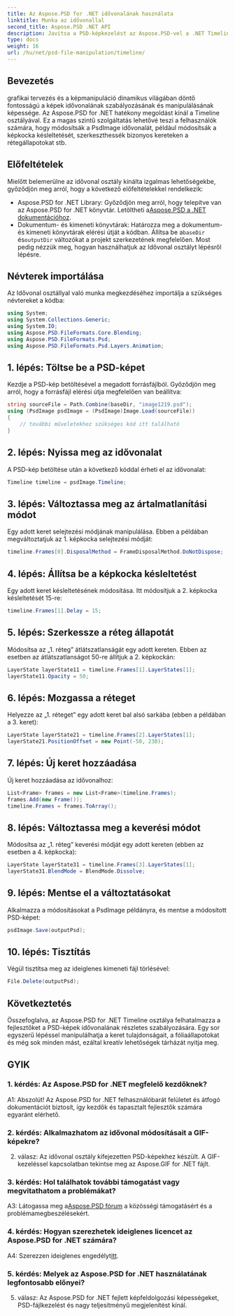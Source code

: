 ```yaml
---
title: Az Aspose.PSD for .NET idővonalának használata
linktitle: Munka az idővonallal
second_title: Aspose.PSD .NET API
description: Javítsa a PSD-képkezelést az Aspose.PSD-vel a .NET Timeline osztályhoz. Vezérelje a keret tulajdonságait, a rétegállapotokat, és könnyedén szabadítsa fel a kreatív lehetőségeket.
type: docs
weight: 16
url: /hu/net/psd-file-manipulation/timeline/
---
```

## Bevezetés
grafikai tervezés és a képmanipuláció dinamikus világában döntő fontosságú a képek idővonalának szabályozásának és manipulálásának képessége. Az Aspose.PSD for .NET hatékony megoldást kínál a Timeline osztályával. Ez a magas szintű szolgáltatás lehetővé teszi a felhasználók számára, hogy módosítsák a PsdImage idővonalát, például módosítsák a képkocka késleltetését, szerkeszthessék bizonyos kereteken a rétegállapotokat stb.
## Előfeltételek
Mielőtt belemerülne az idővonal osztály kínálta izgalmas lehetőségekbe, győződjön meg arról, hogy a következő előfeltételekkel rendelkezik:
-  Aspose.PSD for .NET Library: Győződjön meg arról, hogy telepítve van az Aspose.PSD for .NET könyvtár. Letöltheti a[Aspose.PSD a .NET dokumentációhoz](https://reference.aspose.com/psd/net/).
-  Dokumentum- és kimeneti könyvtárak: Határozza meg a dokumentum- és kimeneti könyvtárak elérési útját a kódban. Állítsa be a`baseDir` és`outputDir` változókat a projekt szerkezetének megfelelően.
Most pedig nézzük meg, hogyan használhatjuk az Idővonal osztályt lépésről lépésre.
## Névterek importálása
Az Idővonal osztállyal való munka megkezdéséhez importálja a szükséges névtereket a kódba:
```csharp
using System;
using System.Collections.Generic;
using System.IO;
using Aspose.PSD.FileFormats.Core.Blending;
using Aspose.PSD.FileFormats.Psd;
using Aspose.PSD.FileFormats.Psd.Layers.Animation;
```
## 1. lépés: Töltse be a PSD-képet
Kezdje a PSD-kép betöltésével a megadott forrásfájlból. Győződjön meg arról, hogy a forrásfájl elérési útja megfelelően van beállítva:
```csharp
string sourceFile = Path.Combine(baseDir, "image1219.psd");
using (PsdImage psdImage = (PsdImage)Image.Load(sourceFile))
{
    // további műveletekhez szükséges kód itt található
}
```
## 2. lépés: Nyissa meg az idővonalat
A PSD-kép betöltése után a következő kóddal érheti el az idővonalat:
```csharp
Timeline timeline = psdImage.Timeline;
```
## 3. lépés: Változtassa meg az ártalmatlanítási módot
Egy adott keret selejtezési módjának manipulálása. Ebben a példában megváltoztatjuk az 1. képkocka selejtezési módját:
```csharp
timeline.Frames[0].DisposalMethod = FrameDisposalMethod.DoNotDispose;
```
## 4. lépés: Állítsa be a képkocka késleltetést
Egy adott keret késleltetésének módosítása. Itt módosítjuk a 2. képkocka késleltetését 15-re:
```csharp
timeline.Frames[1].Delay = 15;
```
## 5. lépés: Szerkessze a réteg állapotát
Módosítsa az „1. réteg” átlátszatlanságát egy adott kereten. Ebben az esetben az átlátszatlanságot 50-re állítjuk a 2. képkockán:
```csharp
LayerState layerState11 = timeline.Frames[1].LayerStates[1];
layerState11.Opacity = 50;
```
## 6. lépés: Mozgassa a réteget
Helyezze az „1. réteget” egy adott keret bal alsó sarkába (ebben a példában a 3. keret):
```csharp
LayerState layerState21 = timeline.Frames[2].LayerStates[1];
layerState21.PositionOffset = new Point(-50, 230);
```
## 7. lépés: Új keret hozzáadása
Új keret hozzáadása az idővonalhoz:
```csharp
List<Frame> frames = new List<Frame>(timeline.Frames);
frames.Add(new Frame());
timeline.Frames = frames.ToArray();
```
## 8. lépés: Változtassa meg a keverési módot
Módosítsa az „1. réteg” keverési módját egy adott kereten (ebben az esetben a 4. képkocka):
```csharp
LayerState layerState31 = timeline.Frames[3].LayerStates[1];
layerState31.BlendMode = BlendMode.Dissolve;
```
## 9. lépés: Mentse el a változtatásokat
Alkalmazza a módosításokat a PsdImage példányra, és mentse a módosított PSD-képet:
```csharp
psdImage.Save(outputPsd);
```
## 10. lépés: Tisztítás
Végül tisztítsa meg az ideiglenes kimeneti fájl törlésével:
```csharp
File.Delete(outputPsd);
```
## Következtetés

Összefoglalva, az Aspose.PSD for .NET Timeline osztálya felhatalmazza a fejlesztőket a PSD-képek idővonalának részletes szabályozására. Egy sor egyszerű lépéssel manipulálhatja a keret tulajdonságait, a fóliaállapotokat és még sok minden mást, ezáltal kreatív lehetőségek tárházát nyitja meg.

## GYIK

### 1. kérdés: Az Aspose.PSD for .NET megfelelő kezdőknek?

A1: Abszolút! Az Aspose.PSD for .NET felhasználóbarát felületet és átfogó dokumentációt biztosít, így kezdők és tapasztalt fejlesztők számára egyaránt elérhető.

### 2. kérdés: Alkalmazhatom az idővonal módosításait a GIF-képekre?

2. válasz: Az idővonal osztály kifejezetten PSD-képekhez készült. A GIF-kezeléssel kapcsolatban tekintse meg az Aspose.GIF for .NET fájlt.

### 3. kérdés: Hol találhatok további támogatást vagy megvitathatom a problémákat?

 A3: Látogassa meg a[Aspose.PSD fórum](https://forum.aspose.com/c/psd/34) a közösségi támogatásért és a problémamegbeszélésekért.

### 4. kérdés: Hogyan szerezhetek ideiglenes licencet az Aspose.PSD for .NET számára?

 A4: Szerezzen ideiglenes engedélyt[itt](https://purchase.aspose.com/temporary-license/).

### 5. kérdés: Melyek az Aspose.PSD for .NET használatának legfontosabb előnyei?

5. válasz: Az Aspose.PSD for .NET fejlett képfeldolgozási képességeket, PSD-fájlkezelést és nagy teljesítményű megjelenítést kínál.